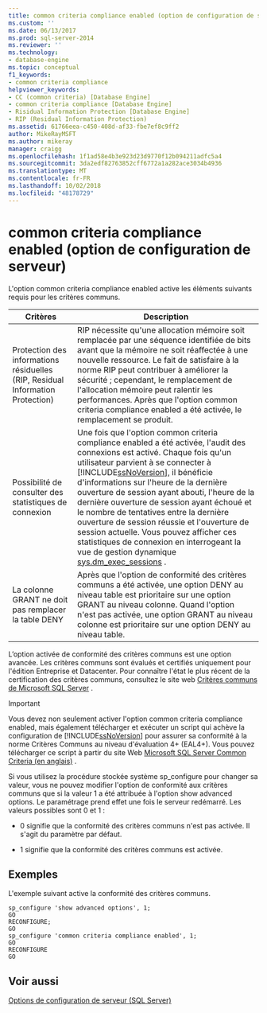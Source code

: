 ```yaml
---
title: common criteria compliance enabled (option de configuration de serveur) | Microsoft Docs
ms.custom: ''
ms.date: 06/13/2017
ms.prod: sql-server-2014
ms.reviewer: ''
ms.technology:
- database-engine
ms.topic: conceptual
f1_keywords:
- common criteria compliance
helpviewer_keywords:
- CC (common criteria) [Database Engine]
- common criteria compliance [Database Engine]
- Risidual Information Protection [Database Engine]
- RIP (Residual Information Protection)
ms.assetid: 61766eea-c450-408d-af33-fbe7ef8c9ff2
author: MikeRayMSFT
ms.author: mikeray
manager: craigg
ms.openlocfilehash: 1f1ad58e4b3e923d23d9770f12b094211adfc5a4
ms.sourcegitcommit: 3da2edf82763852cff6772a1a282ace3034b4936
ms.translationtype: MT
ms.contentlocale: fr-FR
ms.lasthandoff: 10/02/2018
ms.locfileid: "48178729"
---
```

# <a name="common-criteria-compliance-enabled-server-configuration-option"></a>common criteria compliance enabled (option de configuration de serveur)
  L'option common criteria compliance enabled active les éléments suivants requis pour les critères communs.  
  
|Critères|Description|  
|--------------|-----------------|  
|Protection des informations résiduelles (RIP, Residual Information Protection)|RIP nécessite qu'une allocation mémoire soit remplacée par une séquence identifiée de bits avant que la mémoire ne soit réaffectée à une nouvelle ressource. Le fait de satisfaire à la norme RIP peut contribuer à améliorer la sécurité ; cependant, le remplacement de l'allocation mémoire peut ralentir les performances. Après que l'option common criteria compliance enabled a été activée, le remplacement se produit.|  
|Possibilité de consulter des statistiques de connexion|Une fois que l'option common criteria compliance enabled a été activée, l'audit des connexions est activé. Chaque fois qu'un utilisateur parvient à se connecter à [!INCLUDE[ssNoVersion](../../includes/ssnoversion-md.md)], il bénéficie d'informations sur l'heure de la dernière ouverture de session ayant abouti, l'heure de la dernière ouverture de session ayant échoué et le nombre de tentatives entre la dernière ouverture de session réussie et l'ouverture de session actuelle. Vous pouvez afficher ces statistiques de connexion en interrogeant la vue de gestion dynamique [sys.dm_exec_sessions](/sql/relational-databases/system-dynamic-management-views/sys-dm-exec-sessions-transact-sql) .|  
|La colonne GRANT ne doit pas remplacer la table DENY|Après que l'option de conformité des critères communs a été activée, une option DENY au niveau table est prioritaire sur une option GRANT au niveau colonne. Quand l'option n'est pas activée, une option GRANT au niveau colonne est prioritaire sur une option DENY au niveau table.|  
  
 L’option activée de conformité des critères communs est une option avancée. Les critères communs sont évalués et certifiés uniquement pour l'édition Entreprise et Datacenter. Pour connaître l'état le plus récent de la certification des critères communs, consultez le site web [Critères communs de Microsoft SQL Server](http://go.microsoft.com/fwlink/?LinkId=616319) .  
  
> [!IMPORTANT]  
>  Vous devez non seulement activer l'option common criteria compliance enabled, mais également télécharger et exécuter un script qui achève la configuration de [!INCLUDE[ssNoVersion](../../includes/ssnoversion-md.md)] pour assurer sa conformité à la norme Critères Communs au niveau d'évaluation 4+ (EAL4+). Vous pouvez télécharger ce script à partir du site Web [Microsoft SQL Server Common Criteria (en anglais)](http://go.microsoft.com/fwlink/?LinkId=616319) .  
  
 Si vous utilisez la procédure stockée système sp_configure pour changer sa valeur, vous ne pouvez modifier l'option de conformité aux critères communs que si la valeur 1 a été attribuée à l'option show advanced options. Le paramétrage prend effet une fois le serveur redémarré. Les valeurs possibles sont 0 et 1 :  
  
-   0 signifie que la conformité des critères communs n'est pas activée. Il s'agit du paramètre par défaut.  
  
-   1 signifie que la conformité des critères communs est activée.  
  
## <a name="examples"></a>Exemples  
 L'exemple suivant active la conformité des critères communs.  
  
```  
sp_configure 'show advanced options', 1;  
GO  
RECONFIGURE;  
GO  
sp_configure 'common criteria compliance enabled', 1;  
GO  
RECONFIGURE  
GO  
```  
  
## <a name="see-also"></a>Voir aussi  
 [Options de configuration de serveur &#40;SQL Server&#41;](server-configuration-options-sql-server.md)  
  
  
